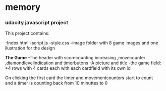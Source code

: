 # memory
### udacity javascript project

This project contains:

-Index.html
-script.js
-style.css
-image folder with 8 game images and one ilustration for the design

**The Game**
-The header with scorecounting increasing ,movecounter ,diamondlevelindication and timerbutons
-A picture and title
-the game field:
    *4 rows with 4 cards each with each cardfield with its own id
    
    
  On clicking the first card the timer and movementcounters start to count and a timer is counting back from 10 minuttes to 0
